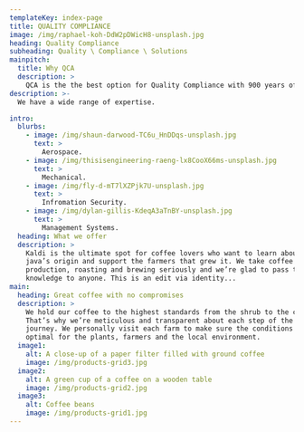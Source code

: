```yaml
---
templateKey: index-page
title: QUALITY COMPLIANCE
image: /img/raphael-koh-DdW2pDWicH8-unsplash.jpg
heading: Quality Compliance
subheading: Quality \ Compliance \ Solutions
mainpitch:
  title: Why QCA
  description: >
    QCA is the the best option for Quality Compliance with 900 years of combined Quality Experience.
description: >-
  We have a wide range of expertise.

intro:
  blurbs:
    - image: /img/shaun-darwood-TC6u_HnDDqs-unsplash.jpg
      text: >
        Aerospace.
    - image: /img/thisisengineering-raeng-lx8CooX66ms-unsplash.jpg
      text: >
        Mechanical.
    - image: /img/fly-d-mT7lXZPjk7U-unsplash.jpg
      text: >
        Infromation Security.
    - image: /img/dylan-gillis-KdeqA3aTnBY-unsplash.jpg
      text: >
        Management Systems.
  heading: What we offer
  description: >
    Kaldi is the ultimate spot for coffee lovers who want to learn about their
    java’s origin and support the farmers that grew it. We take coffee
    production, roasting and brewing seriously and we’re glad to pass that
    knowledge to anyone. This is an edit via identity...
main:
  heading: Great coffee with no compromises
  description: >
    We hold our coffee to the highest standards from the shrub to the cup.
    That’s why we’re meticulous and transparent about each step of the coffee’s
    journey. We personally visit each farm to make sure the conditions are
    optimal for the plants, farmers and the local environment.
  image1:
    alt: A close-up of a paper filter filled with ground coffee
    image: /img/products-grid3.jpg
  image2:
    alt: A green cup of a coffee on a wooden table
    image: /img/products-grid2.jpg
  image3:
    alt: Coffee beans
    image: /img/products-grid1.jpg
---
```

